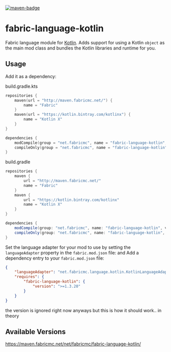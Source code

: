 [![maven-badge](https://img.shields.io/maven-metadata/v/https/maven.fabricmc.net/net/fabricmc/fabric-language-kotlin/maven-metadata.xml.svg?style=flat-square&logo=Kotlin)](https://maven.fabricmc.net/net/fabricmc/fabric-language-kotlin)

# fabric-language-kotlin
Fabric language module for [Kotlin](https://kotlinlang.org/). Adds support for using a Kotlin `object` as the main mod class and bundles the Kotlin libraries and runtime for you.

## Usage
Add it as a dependency:

build.gradle.kts
```kotlin
repositories {
    maven(url = "http://maven.fabricmc.net/") {
        name = "Fabric"
    }
    maven(url = "https://kotlin.bintray.com/kotlinx") {
        name = "Kotlin X"
    }
}

dependencies {
	modCompile(group = "net.fabricmc", name = "fabric-language-kotlin", version = "1.3.20+")
	compileOnly(group = "net.fabricmc", name = "fabric-language-kotlin", version = "1.3.20+")
}
```

build.gradle
```groovy
repositories {
    maven {
        url = "http://maven.fabricmc.net/"
        name = "Fabric"
    }
    maven {
        url = "https://kotlin.bintray.com/kotlinx"
        name = "Kotlin X"
    }
}

dependencies {
	modCompile(group: "net.fabricmc", name: "fabric-language-kotlin", version: "1.3.20+")
	compileOnly(group: "net.fabricmc", name: "fabric-language-kotlin", version: "1.3.20+")
}
```

Set the language adapter for your mod to use by setting the `languageAdapter` property in the `fabric.mod.json` file:
and
Add a dependency entry to your `fabric.mod.json` file:

```json
{
    "languageAdapter": "net.fabricmc.language.kotlin.KotlinLanguageAdapter",
	"requires": {
		"fabric-language-kotlin": {
			"version": ">=1.3.20"
		}
	}
}
```

the version is ignored right now anyways but this is how it should work.. in theory

## Available Versions

https://maven.fabricmc.net/net/fabricmc/fabric-language-kotlin/